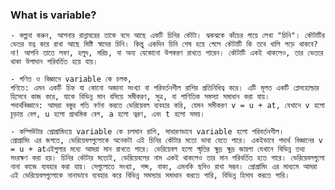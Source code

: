 ### What is variable?

    - কল্পনা করুন, আপনার রান্নাঘরের তাকে বসে আছে একটি চিনির কৌটা। ঝকঝকে কাঁচের গায়ে লেখা "চিনি"। কৌটাটির ভেতর যত্ন করে রাখা আছে মিষ্টি স্বাদের চিনি। কিন্তু একদিন চিনি শেষ হয়ে গেলে কৌটাটি কি তবে খালি পড়ে থাকবে? না! আপনি তাতে লবণ, হলুদ, মরিচ, বা অন্য যেকোনো উপকরণ রাখতে পারেন। কৌটাটি একই থাকলেও, তার ভেতরে থাকা উপাদান পরিবর্তিত হয়ে যায়।

    - গণিত ও বিজ্ঞানে variable কে চলক,
    গণিতে: এমন একটি চিহ্ন যা কোনো অজানা সংখ্যা বা পরিবর্তনশীল রাশির প্রতিনিধিত্ব করে। এটি মূলত একটি প্লেসহোল্ডার হিসেবে কাজ করে, যাকে বিভিন্ন মান বসিয়ে সমীকরণ, সূত্র, বা গাণিতিক সমস্যা সমাধান করা যায়।
    পদার্থবিজ্ঞানে: আমরা বস্তুর গতি বর্ণনা করতে ভেরিয়েবল ব্যবহার করি, যেমন সমীকরণ v = u + at, যেখানে v হলো চূড়ান্ত বেগ, u হলো প্রাথমিক বেগ, a হলো ত্বরণ, এবং t হলো সময়।

    - কম্পিউটার প্রোগ্রামিংয়ে variable কে চলমান রাশি, সাধারণভাবে variable হলো পরিবর্তনশীল।
    প্রোগ্রামিং এর জগতে, ভেরিয়েবলগুলোকে অনেকটা এই চিনির কৌটার মতো ভাবা যেতে পারে। একইভাবে পদার্থ বিজ্ঞানের v = u + atএইগুলার মধ্যে আমরা মান রাখতে পারে। ভেরিয়েবল হলো স্মৃতির ক্ষুদ্র ক্ষুদ্র জায়গা যেখানে বিভিন্ন তথ্য সংরক্ষণ করা হয়। চিনির কৌটার মতোই, ভেরিয়েবলের নাম একই থাকলেও তার মান পরিবর্তিত হতে পারে। ভেরিয়েবলগুলো নানা কাজে ব্যবহার করা যায়। সেগুলোতে সংখ্যা, শব্দ, বাক্য, এমনকি ছবিও রাখা সম্ভব। প্রোগ্রামিং এর মাধ্যমে আমরা এই ভেরিয়েবলগুলোকে নানাভাবে ব্যবহার করে বিভিন্ন সমস্যার সমাধান করতে পারি, বিভিন্ন হিসাব করতে পারি।
